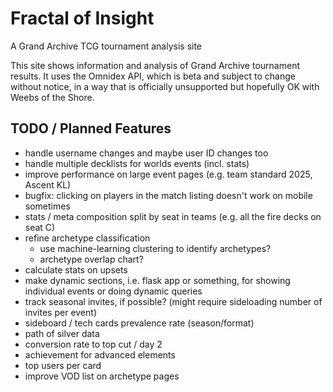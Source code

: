 # Fractal of Insight
A Grand Archive TCG tournament analysis site

This site shows information and analysis of Grand Archive tournament results. It uses the Omnidex API, which is beta and subject to change without notice, in a way that is officially unsupported but hopefully OK with Weebs of the Shore.

## TODO / Planned Features

- handle username changes and maybe user ID changes too
- handle multiple decklists for worlds events (incl. stats)
- improve performance on large event pages (e.g. team standard 2025, Ascent KL)
- bugfix: clicking on players in the match listing doesn't work on mobile sometimes
- stats / meta composition split by seat in teams (e.g. all the fire decks on seat C)
- refine archetype classification
    - use machine-learning clustering to identify archetypes?
    - archetype overlap chart?
- calculate stats on upsets
- make dynamic sections, i.e. flask app or something, for showing individual events or doing dynamic queries
- track seasonal invites, if possible? (might require sideloading number of invites per event)
- sideboard / tech cards prevalence rate (season/format)
- path of silver data
- conversion rate to top cut / day 2
- achievement for advanced elements
- top users per card
- improve VOD list on archetype pages
